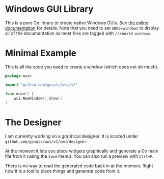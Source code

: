 Windows GUI Library
===================

This is a pure Go library to create native Windows GUIs. See [the online documentation](https://pkg.go.dev/github.com/gonutz/wui/v2?GOOS=windows) for details. Note that you need to set `GOOS=windows` to display all of the documentation as most files are tagged with `//+build windows`.

# Minimal Example

This is all the code you need to create a window (which does not do much).

```Go
package main

import "github.com/gonutz/wui/v2"

func main() {
	wui.NewWindow().Show()
}
```

# The Designer

I am currently working on a graphical designer. It is located under `github.com/gonutz/wui/v2/cmd/designer`.

At the moment it lets you place widgets graphically and generate a Go main file from it (using the `Save` menu). You can also run a preview with `Ctrl+R`.

There is no way to read the generated code back in at the moment. Right now it is a tool to place things and generate code from it.
